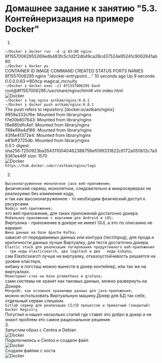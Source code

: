 # Домашнее задание к занятию "5.3. Контейнеризация на примере Docker"
1.  
```~/Docker ❯ docker run  -d -p 83:80 nginx   ```                                    
8f15570062955269edb483fc5c1d2f2db49ca28cd37524e95241c9062641ab80  
```~/Docker ❯ docker ps  ```   
CONTAINER ID   IMAGE     COMMAND                  CREATED          STATUS         PORTS                NAMES  
8f1557006295   nginx     "/docker-entrypoint.…"   10 seconds ago   Up 9 seconds   0.0.0.0:83->80/tcp     magical_mcnulty  
```~/Docker ❯ docker exec -it 8f1557006295 bash  ```   
root@8f1557006295:/usr/share/nginx/html# vim index.html  
![Docker](d1.png)  
```~/Docker ❯ tag nginx astkam/nginx:0.0.1  ```   
```~/Docker ❯ docker push astkam/nginx:0.0.1  ```   
The push refers to repository [docker.io/astkam/nginx]  
9959a332cf6e: Mounted from library/nginx  
f7e00b807643: Mounted from library/nginx  
f8e880dfc4ef: Mounted from library/nginx  
788e89a4d186: Mounted from library/nginx  
43f4e41372e4: Mounted from library/nginx  
e81bff2725db: Mounted from library/nginx  
0.0.1: digest: sha256:7250923ba3543110040462388756ef099331822c6172a050b12c7a38361ea46f size: 1570  
![Docker](hub.png)  
 ```https://hub.docker.com/r/astkam/nginx/tags```   

2.  
```Высоконагруженное монолитное java веб-приложение;```  
   физический сервер,  монолитное, следовательно в микросерверах не реализуемо без изменения кода,  
  и так как высоконагруженное -  то необходим физический доступ к ресурсами.  
```Nodejs веб-приложение;```  
   это веб приложение, для таких приложений достаточно докера.  
```Мобильное приложение c версиями для Android и iOS;```  
   Виртуалка -  приложение в докере не имеет GUI, а это по описанию не вариант.  
```Шина данных на базе Apache Kafka;```  
   зависит от передаваемых данных или контура (тест/прод), для прода и критичности данных лучше Виртуалку, для   теста достаточно докера.  
```Elastic stack для реализации логирования продуктивного веб-приложения - три ноды elasticsearch, два logstash и две   ноды kibana;```  
   сам Elasticsearch лучше на виртуалку, отказоустойчивость решается на уровне кластера,  
  кибану и логсташ можно вынести в докер контейнер, или так же на виртуалках.  
```Мониторинг-стек на базе prometheus и grafana;```  
   сами системы не хранят как таковых данных, можно развернуть на Докере.  
```Mongodb, как основное хранилище данных для java-приложения;```  
   можно использовать Виртуальную машину.Докер для БД так себе, отдельный сервак слишком.  
```Gitlab сервер для реализации CI/CD процессов и приватный (закрытый) Docker Registry```  
   Погуглил и нашел несколько статей где ставят это добро в докер и не знают проблем это самое рациональное решение.      
3.  
Запустим образ с Centos и Debian    
![Docker](doc.png)  
Подключились к Centos и создали файл  
![Docker](cent.png)  
Создали файлик с хоста  
![Docker](mac.png)   
